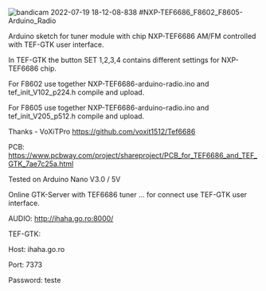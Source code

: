 ![bandicam 2022-07-19 18-12-08-838](https://user-images.githubusercontent.com/60916643/179788779-ad1a6696-c831-4bc9-9e8f-9eb8ae2e8636.jpg)
#NXP-TEF6686_F8602_F8605-Arduino_Radio 

Arduino sketch for tuner module with chip NXP-TEF6686 AM/FM controlled with TEF-GTK user interface.

In TEF-GTK the button SET 1,2,3,4 contains different settings for NXP-TEF6686 chip.

For F8602 use together NXP-TEF6686-arduino-radio.ino and tef_init_V102_p224.h compile and upload.

For F8605 use together NXP-TEF6686-arduino-radio.ino and tef_init_V205_p512.h compile and upload.


Thanks - VoXiTPro https://github.com/voxit1512/Tef6686

PCB: https://www.pcbway.com/project/shareproject/PCB_for_TEF6686_and_TEF_GTK_7ae7c25a.html

Tested on Arduino Nano V3.0 / 5V

Online GTK-Server with TEF6686 tuner ... for connect use TEF-GTK user interface.

AUDIO: http://ihaha.go.ro:8000/

TEF-GTK:

Host: ihaha.go.ro

Port: 7373

Password: teste



